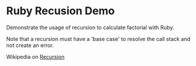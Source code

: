 # Ruby Recusion Demo

Demonstrate the usage of recursion to calculate factorial with Ruby.

Note that a recursion must have a 'base case' to resolve the call stack and not create an error.

Wikipedia on [Recursion](http://en.wikipedia.org/wiki/Recursion_(computer_science))
